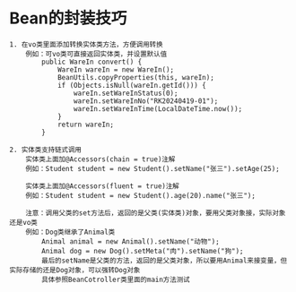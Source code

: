 # Bean的封装技巧
    1. 在vo类里面添加转换实体类方法，方便调用转换
        例如：可vo类可直接返回实体类，并设置默认值
            public WareIn convert() {
                WareIn wareIn = new WareIn();
                BeanUtils.copyProperties(this, wareIn);
                if (Objects.isNull(wareIn.getId())) {
                    wareIn.setWareInStatus(0);
                    wareIn.setWareInNo("RK20240419-01");
                    wareIn.setWareInTime(LocalDateTime.now());
                }
                return wareIn;
            }

    2. 实体类支持链式调用
        实体类上面加@Accessors(chain = true)注解
        例如：Student student = new Student().setName("张三").setAge(25);

        实体类上面加@Accessors(fluent = true)注解
        例如：Student student = new Student().age(20).name("张三");

        注意：调用父类的set方法后，返回的是父类(实体类)对象，要用父类对象接，实际对象还是vo类
        例如：Dog类继承了Animal类
            Animal animal = new Animal().setName("动物");
            Animal dog = new Dog().setMeta("肉").setName("狗");
            最后的setName是父类的方法，返回的是父类对象，所以要用Animal来接变量，但实际存储的还是Dog对象，可以强转Dog对象
            具体参照BeanCotroller类里面的main方法测试